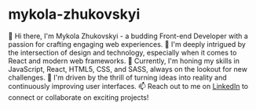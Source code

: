 # mykola-zhukovskyi

👋 Hi there, I'm Mykola Zhukovskyi - a budding Front-end Developer with a passion for crafting engaging web experiences.
👀 I'm deeply intrigued by the intersection of design and technology, especially when it comes to React and modern web frameworks.
🌱 Currently, I'm honing my skills in JavaScript, React, HTML5, CSS, and SASS, always on the lookout for new challenges.
🚀 I'm driven by the thrill of turning ideas into reality and continuously improving user interfaces.
📫 Reach out to me on [LinkedIn](https://www.linkedin.com/in/mykola-zhukovskyi-7449b9285/) to connect or collaborate on exciting projects!
